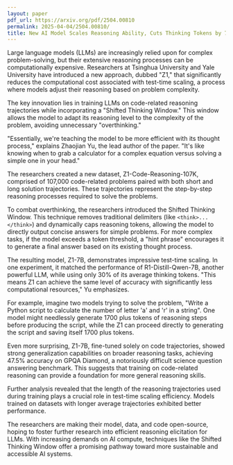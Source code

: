 ```yaml
---
layout: paper
pdf_url: https://arxiv.org/pdf/2504.00810
permalink: 2025-04-04/2504.00810/
title: New AI Model Scales Reasoning Ability, Cuts Thinking Tokens by 70%
---
```




Large language models (LLMs) are increasingly relied upon for complex problem-solving, but their extensive reasoning processes can be computationally expensive. Researchers at Tsinghua University and Yale University have introduced a new approach, dubbed "Z1," that significantly reduces the computational cost associated with test-time scaling, a process where models adjust their reasoning based on problem complexity.

The key innovation lies in training LLMs on code-related reasoning trajectories while incorporating a "Shifted Thinking Window." This window allows the model to adapt its reasoning level to the complexity of the problem, avoiding unnecessary "overthinking."

"Essentially, we're teaching the model to be more efficient with its thought process," explains Zhaojian Yu, the lead author of the paper. "It's like knowing when to grab a calculator for a complex equation versus solving a simple one in your head."

The researchers created a new dataset, Z1-Code-Reasoning-107K, comprised of 107,000 code-related problems paired with both short and long solution trajectories. These trajectories represent the step-by-step reasoning processes required to solve the problems.

To combat overthinking, the researchers introduced the Shifted Thinking Window. This technique removes traditional delimiters (like `<think>...</think>`) and dynamically caps reasoning tokens, allowing the model to directly output concise answers for simple problems. For more complex tasks, if the model exceeds a token threshold, a "hint phrase" encourages it to generate a final answer based on its existing thought process.

The resulting model, Z1-7B, demonstrates impressive test-time scaling. In one experiment, it matched the performance of R1-Distill-Qwen-7B, another powerful LLM, while using only 30% of its average thinking tokens. "This means Z1 can achieve the same level of accuracy with significantly less computational resources," Yu emphasizes.

For example, imagine two models trying to solve the problem, "Write a Python script to calculate the number of letter 'a' and 'r' in a string". One model might needlessly generate 1700 plus tokens of reasoning steps before producing the script, while the Z1 can proceed directly to generating the script and saving itself 1700 plus tokens.

Even more surprising, Z1-7B, fine-tuned solely on code trajectories, showed strong generalization capabilities on broader reasoning tasks, achieving 47.5% accuracy on GPQA Diamond, a notoriously difficult science question answering benchmark.  This suggests that training on code-related reasoning can provide a foundation for more general reasoning skills.

Further analysis revealed that the length of the reasoning trajectories used during training plays a crucial role in test-time scaling efficiency. Models trained on datasets with longer average trajectories exhibited better performance.

The researchers are making their model, data, and code open-source, hoping to foster further research into efficient reasoning elicitation for LLMs. With increasing demands on AI compute, techniques like the Shifted Thinking Window offer a promising pathway toward more sustainable and accessible AI systems.